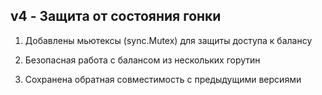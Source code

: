 ## v4 - Защита от состояния гонки
1. Добавлены мьютексы (sync.Mutex) для защиты доступа к балансу

2. Безопасная работа с балансом из нескольких горутин

3. Сохранена обратная совместимость с предыдущими версиями
